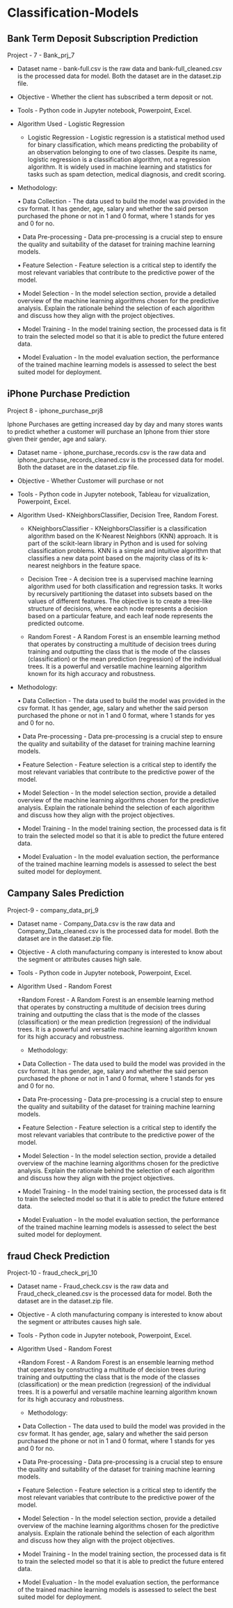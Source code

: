 # Classification-Models
## Bank Term Deposit Subscription Prediction
Project - 7 - Bank_prj_7

+ Dataset name - bank-full.csv is the raw data and bank-full_cleaned.csv is the processed data for model. Both the dataset are in the dataset.zip file.

+ Objective - Whether the client has subscribed a term deposit or not.

+ Tools - Python code in Jupyter notebook, Powerpoint, Excel.

+ Algorithm Used - Logistic Regression

  + Logistic Regression - Logistic regression is a statistical method used for binary classification, which means predicting the probability of an observation belonging to one of two classes. Despite its name, logistic regression is a classification algorithm, not a regression algorithm. It is widely used in machine learning and statistics for tasks such as spam detection, medical diagnosis, and credit scoring.
 
+ Methodology:
  
  •	Data Collection - The data used to build the model was provided in the csv format. It has gender, age, salary and whether the said person purchased the phone or not in 1 and 0 
    format, where 1 stands for yes and 0 for no.

  •	Data Pre-processing - Data pre-processing is a crucial step to ensure the quality and suitability of the dataset for training machine learning models.

  •	Feature Selection - Feature selection is a critical step to identify the most relevant variables that contribute to the predictive power of the model.

  •	Model Selection - In the model selection section, provide a detailed overview of the machine learning algorithms chosen for the predictive analysis. Explain the rationale behind the 
    selection of each algorithm and discuss how they align with the project objectives.
  
  •	Model Training - In the model training section, the processed data is fit to train the selected model so that it is able to predict the future entered data.

  •	Model Evaluation - In the model evaluation section, the performance of the trained machine learning models is assessed to select the best suited model for deployment.


## iPhone Purchase Prediction
Project 8 - iphone_purchase_prj8 

Iphone Purchases are getting increased day by day and many stores wants to predict whether a customer will purchase an Iphone 
from thier store given their gender, age and salary.

+ Dataset name - iphone_purchase_records.csv is the raw data and iphone_purchase_records_cleaned.csv is the processed data for model. Both the dataset are in the dataset.zip file.

+ Objective  - Whether Customer will purchase or not

+ Tools - Python code in Jupyter notebook, Tableau for vizualization, Powerpoint, Excel.

+ Algorithm Used- KNeighborsClassifier, Decision Tree, Random Forest.

  + KNeighborsClassifier - KNeighborsClassifier is a classification algorithm based on the K-Nearest Neighbors (KNN) approach. 
It is part of the scikit-learn library in Python and is used for solving classification problems. 
KNN is a simple and intuitive algorithm that classifies a new data point based on the majority class of its k-nearest neighbors in the feature space.

  + Decision Tree - A decision tree is a supervised machine learning algorithm used for both classification and regression tasks. 
It works by recursively partitioning the dataset into subsets based on the values of different features. 
The objective is to create a tree-like structure of decisions, where each node represents a decision based on a particular feature, 
and each leaf node represents the predicted outcome.

  + Random Forest - A Random Forest is an ensemble learning method that operates by constructing a multitude of decision trees during training and outputting the class that is the mode of the classes (classification) or the mean prediction (regression) of the individual trees. It is a powerful and versatile machine learning algorithm known for its high accuracy and robustness.

+ Methodology:
  
  •	Data Collection - The data used to build the model was provided in the csv format. It has gender, age, salary and whether the said person purchased the phone or not in 1 and 0 
    format, where 1 stands for yes and 0 for no.

  •	Data Pre-processing - Data pre-processing is a crucial step to ensure the quality and suitability of the dataset for training machine learning models.

  •	Feature Selection - Feature selection is a critical step to identify the most relevant variables that contribute to the predictive power of the model.

  •	Model Selection - In the model selection section, provide a detailed overview of the machine learning algorithms chosen for the predictive analysis. Explain the rationale behind the 
    selection of each algorithm and discuss how they align with the project objectives.
  
  •	Model Training - In the model training section, the processed data is fit to train the selected model so that it is able to predict the future entered data.

  •	Model Evaluation - In the model evaluation section, the performance of the trained machine learning models is assessed to select the best suited model for deployment.


## Campany Sales Prediction
Project-9 - company_data_prj_9

+ Dataset name - Company_Data.csv is the raw data and Company_Data_cleaned.csv is the processed data for model. Both the dataset are in the dataset.zip file.

+ Objective - A cloth manufacturing company is interested to know about the segment or attributes causes high sale. 

+ Tools - Python code in Jupyter notebook, Powerpoint, Excel.

+ Algorithm Used - Random Forest

  +Random Forest - A Random Forest is an ensemble learning method that operates by constructing a multitude of decision trees during training and outputting the class that is the mode of the classes (classification) or the mean prediction (regression) of the individual trees. It is a powerful and versatile machine learning algorithm known for its high accuracy and robustness.

  + Methodology:
  
  •	Data Collection - The data used to build the model was provided in the csv format. It has gender, age, salary and whether the said person purchased the phone or not in 1 and 0 
    format, where 1 stands for yes and 0 for no.

  •	Data Pre-processing - Data pre-processing is a crucial step to ensure the quality and suitability of the dataset for training machine learning models.

  •	Feature Selection - Feature selection is a critical step to identify the most relevant variables that contribute to the predictive power of the model.

  •	Model Selection - In the model selection section, provide a detailed overview of the machine learning algorithms chosen for the predictive analysis. Explain the rationale behind the 
    selection of each algorithm and discuss how they align with the project objectives.
  
  •	Model Training - In the model training section, the processed data is fit to train the selected model so that it is able to predict the future entered data.

  •	Model Evaluation - In the model evaluation section, the performance of the trained machine learning models is assessed to select the best suited model for deployment.


## fraud Check Prediction
Project-10 - fraud_check_prj_10

+ Dataset name - Fraud_check.csv is the raw data and Fraud_check_cleaned.csv is the processed data for model. Both the dataset are in the dataset.zip file.

+ Objective - A cloth manufacturing company is interested to know about the segment or attributes causes high sale. 

+ Tools - Python code in Jupyter notebook, Powerpoint, Excel.

+ Algorithm Used - Random Forest

  +Random Forest - A Random Forest is an ensemble learning method that operates by constructing a multitude of decision trees during training and outputting the class that is the mode of the classes (classification) or the mean prediction (regression) of the individual trees. It is a powerful and versatile machine learning algorithm known for its high accuracy and robustness.

  + Methodology:
  
  •	Data Collection - The data used to build the model was provided in the csv format. It has gender, age, salary and whether the said person purchased the phone or not in 1 and 0 
    format, where 1 stands for yes and 0 for no.

  •	Data Pre-processing - Data pre-processing is a crucial step to ensure the quality and suitability of the dataset for training machine learning models.

  •	Feature Selection - Feature selection is a critical step to identify the most relevant variables that contribute to the predictive power of the model.

  •	Model Selection - In the model selection section, provide a detailed overview of the machine learning algorithms chosen for the predictive analysis. Explain the rationale behind the 
    selection of each algorithm and discuss how they align with the project objectives.
  
  •	Model Training - In the model training section, the processed data is fit to train the selected model so that it is able to predict the future entered data.

  •	Model Evaluation - In the model evaluation section, the performance of the trained machine learning models is assessed to select the best suited model for deployment.


  
